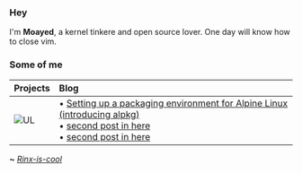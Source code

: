 ### Hey

I'm **Moayed**, a kernel tinkere and open source lover. One day will know how to close vim.

### Some of me
|     **Projects**     |      **Blog**        |
| :-------------------- | :-------------------- |
| ![UL](https://github.com/0xRinx/0xRinx/assets/96206184/3d80b434-a459-4943-bde9-ccada98b2a8c) |<!-- blog starts -->• [Setting up a packaging environment for Alpine Linux (introducing alpkg)](https://0xrinx.is-cool.dev/first/)<br>• [second post in here](https://0xrinx.is-cool.dev/second/)<br>• [second post in here](https://0xrinx.is-cool.dev/third/)<!-- blog ends --> 

**~** [_Rinx-is-cool_](https://0xRinx.is-cool.dev)
